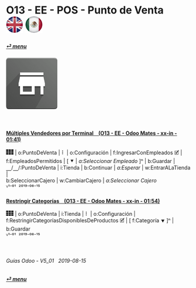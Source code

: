 # O13 - EE - POS - Punto de Venta &nbsp;&nbsp;&nbsp;&nbsp; [![en-uk](/doc/img/flg/en-uk-flg-btn-sml.png)](/en-uk/o13/ee/pos/en-uk-o13-ee-pos-point-of-sale-guides.md) [ ![es-mx](/doc/img/flg/es-mx-flg-btn-sml.png)](/es-mx/o13/ee/pos/es-mx-o13-ee-pos-point-of-sale-guides.md)
#### [_&#x23CE; menu_](/es-mx/o13/ee/es-mx-o13-ee-guides-menu.md "Regresar al menú de EE")  
### ![pos](/doc/img/app/big/pos.png)
[ⱽ¹²³⁴⁵⁶⁷⁸⁹⁰⁻]: # (ⱽ¹²³⁴⁵⁶⁷⁸⁹⁰⁻)

<br>

#### [Múltiples Vendedores por Terminal &nbsp;&nbsp; (O13 - EE - Odoo Mates - xx-in - 01:41)](https://youtube.com/embed/Nmafl3gA8aI?autoplay=1&start=0&end=0&rel=0)  
![apps](/doc/img/apps.png) | o:PuntoDeVenta | &#x2807; | o:Configuración | f:IngresarConEmpleados &#x1F5F9; |  
f:EmpleadosPermitidos | \[ &#x2BC6; | _a:Seleccionar Empleado_ ]&#x207F; | b:Guardar |  
&#x23BD;/&#x23BD;/:PuntoDeVenta | i:Tienda | b:Continuar | _a:Esperar_ | w:EntrarALaTienda |  
b:SeleccionarCajero | w:CambiarCajero | _a:Seleccionar Cajero_  
ⱽ¹⁻⁰¹ &nbsp;²⁰¹⁹⁻⁰⁸⁻¹⁵

#### [Restringir Categorías &nbsp;&nbsp; (O13 - EE - Odoo Mates - xx-in - 01:54)](https://youtube.com/embed/EO-j2h2AUw4?autoplay=1&start=0&end=0&rel=0)  
![apps](/doc/img/apps.png) | o:PuntoDeVenta | i:Tienda | &#x2807; | o:Configuración |  
f:RestringirCategoríasDisponiblesDeProductos &#x1F5F9; | \[ f:Categoría &#x2BC6; \]&#x207F; | b:Guardar  
ⱽ¹⁻⁰¹ &nbsp;²⁰¹⁹⁻⁰⁸⁻¹⁵

<br>

###### Guías Odoo - V5_01 &nbsp; 2019-08-15  
**[_&#x23CE; menu_](/es-mx/o13/ee/es-mx-o13-ee-guides-menu.md)**  

